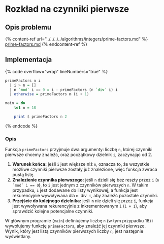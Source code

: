# Rozkład na czynniki pierwsze

## Opis problemu

{% content-ref url="../../../../algorithms/integers/prime-factors.md" %}
[prime-factors.md](../../../../algorithms/integers/prime-factors.md)
{% endcontent-ref %}

## Implementacja

{% code overflow="wrap" lineNumbers="true" %}
```haskell
primeFactors n i
  | i > n = []
  | n `mod` i == 0 = i : primeFactors (n `div` i) i
  | otherwise = primeFactors n (i + 1)

main = do
    let n = 18

    print $ primeFactors n 2
```
{% endcode %}

### Opis

Funkcja `primeFactors` przyjmuje dwa argumenty: liczbę `n`, której czynniki pierwsze chcemy znaleźć, oraz początkowy dzielnik `i`, zaczynając od 2.

1. **Warunek końca:** jeśli `i` jest większe niż `n`, oznacza to, że wszystkie możliwe czynniki pierwsze zostały już znalezione, więc funkcja zwraca pustą listę.
2. **Znalezienie czynnika pierwszego:** jeśli `n` dzieli się bez reszty przez `i` (``n `mod` i == 0``), to `i` jest jednym z czynników pierwszych `n`. W takim przypadku, `i` jest dodawane do listy wynikowej, a funkcja jest rekurencyjnie wywoływana dla `n `div` i`, aby znaleźć pozostałe czynniki.
3. **Przejście do kolejnego dzielnika:** jeśli `n` nie dzieli się przez `i`, funkcja jest wywoływana rekurencyjnie z inkrementowanym `i` (`i + 1`), aby sprawdzić kolejne potencjalne czynniki.

W głównym programie (`main`) definiujemy liczbę `n` (w tym przypadku 18) i wywołujemy funkcję `primeFactors`, aby znaleźć jej czynniki pierwsze. Wynik, który jest listą czynników pierwszych liczby `n`, jest następnie wyświetlany.
